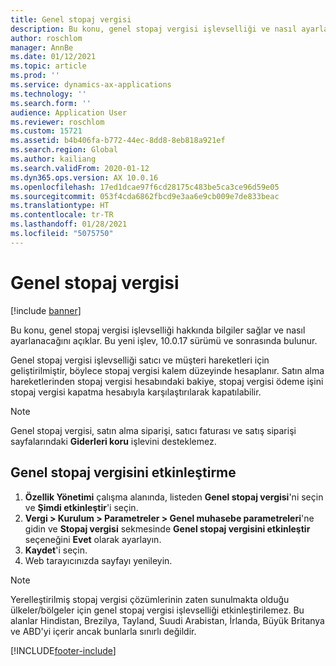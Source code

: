 ```yaml
---
title: Genel stopaj vergisi
description: Bu konu, genel stopaj vergisi işlevselliği ve nasıl ayarlanacağı hakkında bilgiler sağlar. Genel stopaj vergisi işlevselliği satıcı ve müşteri hareketleri için geliştirilmiştir, böylece stopaj vergisi kalem düzeyinde hesaplanır.
author: roschlom
manager: AnnBe
ms.date: 01/12/2021
ms.topic: article
ms.prod: ''
ms.service: dynamics-ax-applications
ms.technology: ''
ms.search.form: ''
audience: Application User
ms.reviewer: roschlom
ms.custom: 15721
ms.assetid: b4b406fa-b772-44ec-8dd8-8eb818a921ef
ms.search.region: Global
ms.author: kailiang
ms.search.validFrom: 2020-01-12
ms.dyn365.ops.version: AX 10.0.16
ms.openlocfilehash: 17ed1dcae97f6cd28175c483be5ca3ce96d59e05
ms.sourcegitcommit: 053f4cda6862fbcd9e3aa6e9cb009e7de833beac
ms.translationtype: HT
ms.contentlocale: tr-TR
ms.lasthandoff: 01/28/2021
ms.locfileid: "5075750"
---
```

# <a name="global-withholding-tax"></a>Genel stopaj vergisi

[!include [banner](../includes/banner.md)]

Bu konu, genel stopaj vergisi işlevselliği hakkında bilgiler sağlar ve nasıl ayarlanacağını açıklar. Bu yeni işlev, 10.0.17 sürümü ve sonrasında bulunur.

Genel stopaj vergisi işlevselliği satıcı ve müşteri hareketleri için geliştirilmiştir, böylece stopaj vergisi kalem düzeyinde hesaplanır. Satın alma hareketlerinden stopaj vergisi hesabındaki bakiye, stopaj vergisi ödeme işini stopaj vergisi kapatma hesabıyla karşılaştırılarak kapatılabilir.

> [!NOTE]
> Genel stopaj vergisi, satın alma siparişi, satıcı faturası ve satış siparişi sayfalarındaki **Giderleri koru** işlevini desteklemez.

## <a name="turn-on-global-withholding-tax"></a>Genel stopaj vergisini etkinleştirme

1. **Özellik Yönetimi** çalışma alanında, listeden **Genel stopaj vergisi**'ni seçin ve **Şimdi etkinleştir**'i seçin.
2. **Vergi \> Kurulum \> Parametreler \> Genel muhasebe parametreleri**'ne gidin ve **Stopaj vergisi** sekmesinde **Genel stopaj vergisini etkinleştir** seçeneğini **Evet** olarak ayarlayın.
3. **Kaydet**'i seçin.
4. Web tarayıcınızda sayfayı yenileyin.

> [!NOTE]
> Yerelleştirilmiş stopaj vergisi çözümlerinin zaten sunulmakta olduğu ülkeler/bölgeler için genel stopaj vergisi işlevselliği etkinleştirilemez. Bu alanlar Hindistan, Brezilya, Tayland, Suudi Arabistan, İrlanda, Büyük Britanya ve ABD'yi içerir ancak bunlarla sınırlı değildir.


[!INCLUDE[footer-include](../../includes/footer-banner.md)]